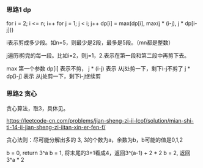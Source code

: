 ### 思路1 dp

for i = 2; i <= n; i++
  for j = 1; j < i; j++
    dp[i] = max(dp[i], max(j * (i-j), j * dp[i-j]))

i表示剪成多少段。如n=5，则最少是2段，最多是5段。（mn都是整数）

j遍历i剪完的每一段。比如i=2，则j=1，2.表示在第一段和第二段中再剪下去。

max 第一个参数 dp[i] 表示不剪，
j * (i-j)   表示 从j处剪一下，剩下i-j不剪了
j * dp[i-j] 表示 从j处剪一下，剩下i-j继续剪

### 思路2 贪心

贪心算法，取3，具体见。

https://leetcode-cn.com/problems/jian-sheng-zi-ii-lcof/solution/mian-shi-ti-14-ii-jian-sheng-zi-iitan-xin-er-fen-f/

贪心法则：尽可能分解出多的 3, 3的个数为a，余数为b，b可能的值是0,1,2

b = 0, return 3^a
b = 1, 将末尾的3+1看成4，返回3^(a-1) + 2 * 2
b = 2, 返回3^a * 2

